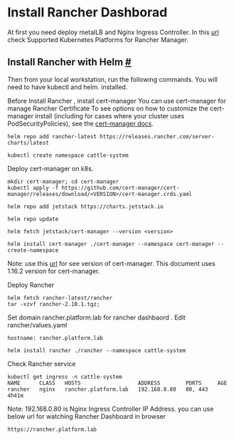 # Install Rancher Dashborad
At first you need deploy metalLB and Nginx Ingress Controller.
In this [url](https://www.suse.com/suse-rancher/support-matrix/) check Supported Kubernetes Platforms for Rancher Manager.
## Install Rancher with Helm [#](https://ranchermanager.docs.rancher.com/v2.10/getting-started/quick-start-guides/deploy-rancher-manager/helm-cli#install-rancher-with-helm)
Then from your local workstation, run the following commands. You will need to have kubectl and helm. installed.

Before Install Rancher , install cert-manager 
You can use cert-manager for manage Rancher Certificate 
To see options on how to customize the cert-manager install (including for cases where your cluster uses PodSecurityPolicies), see the [cert-manager docs](https://artifacthub.io/packages/helm/cert-manager/cert-manager#configuration).


```
helm repo add rancher-latest https://releases.rancher.com/server-charts/latest

kubectl create namespace cattle-system
```
Deploy cert-manager on k8s.

```
mkdir cert-manager; cd cert-manager
kubectl apply -f https://github.com/cert-manager/cert-manager/releases/download/<VERSION>/cert-manager.crds.yaml

helm repo add jetstack https://charts.jetstack.io

helm repo update

helm fetch jetstack/cert-manager --version <version>

helm install cert-manager ./cert-manager --namespace cert-manager --create-namespace

```

Note: use this [url](https://github.com/cert-manager/cert-manager/releases) for see version of cert-manager. This document uses 1.16.2 version for cert-manager.

Deploy Rancher
```
helm fetch rancher-latest/rancher
tar -xzvf rancher-2.10.1.tgz;
```

Set domain rancher.platform.lab for rancher dashbaord .
Edit rancher/values.yaml
```
hostname: rancher.platform.lab
```
```
helm install rancher ./rancher --namespace cattle-system
```

Check Rancher service
```
kubectl get ingress -n cattle-system
NAME      CLASS   HOSTS                  ADDRESS        PORTS     AGE
rancher   nginx   rancher.platform.lab   192.168.0.80   80, 443   4h41m

```
Note: 192.168.0.80 is Nginx Ingress Controller IP Address.
you can use below url for watching Rancher Dashboard in browser
```
https://rancher.platform.lab
```
